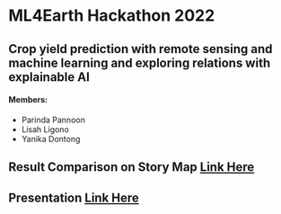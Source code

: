 # ML4Earth Hackathon 2022
## Crop yield prediction with remote sensing and machine learning and exploring relations with explainable AI
#### Members:
*   Parinda Pannoon
*   Lisah Ligono
*   Yanika Dontong

## Result Comparison on Story Map [Link Here](https://storymaps.arcgis.com/stories/b2a56de87c014598b98d15c5306e9c4b)
## Presentation [Link Here](https://www.youtube.com/watch?v=i7rjfTTq4ug)
